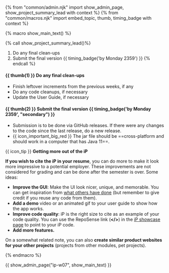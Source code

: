 {% from "common/admin.njk" import show_admin_page, show_project_summary_lead with context %}
{% from "common/macros.njk" import embed_topic, thumb, timing_badge with context %}

{% macro show_main_text() %}
<div id="main">

{% call show_project_summary_lead()%}
1. Do any final clean-ups
1. Submit the final version {{ timing_badge('by Monday 2359') }}
{% endcall %}
<div id="body">

#### {{ thumb(1) }} Do any final clean-ups

* Finish leftover increments from the previous weeks, if any
* Do any code cleanups, if necessary
* Update the User Guide, if necessary

#### {{ thumb(2) }} Submit the final version {{ timing_badge('by Monday 2359', "secondary") }}

* Submission is to be done via GitHub releases. If there were any changes to the code since the last release, do a new release.
* {{ icon_important_big_red }} The jar file should be ==cross-platform and should work in a computer that has Java 11==.

<div class="indented">
<panel minimized >
<div slot="header" class="card-title">

{{ icon_tip }} **Getting more out of the iP**
</div>

**If you wish to cite the iP in your resume**, you can do more to make it look more impressive to a potential employer. These improvements are not considered for grading and can be done after the semester is over. Some ideas:
* **Improve the GUI**: Make the UI look nicer, unique, and memorable. You can get inspiration from [what others have done](ip-showcase.html) (but remember to give credit if you reuse any code from them).
* **Add a demo** video or an animated gif to your user guide to show how the app works.
* **Improve code quality**: iP is the right size to cite as an example of your code quality. You can use the RepoSense link (<span class="badge badge-light badge-pill text-monospace">**</>**</span>) in the [iP showcase page](ip-showcase.html) to point to your iP code.
* **Add more features.**

On a somewhat related note, you can also **create similar product websites for your other projects** (projects from other modules, pet projects).
</panel>

</div>

</div>
</div>
{% endmacro %}

{{ show_admin_page("ip-w07", show_main_text) }}
